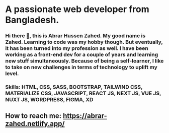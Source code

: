 


# A passionate web developer from Bangladesh.


### Hi there 👋, this is Abrar Hussen Zahed. My good name is Zahed. Learning to code was my hobby though. But eventually, it has been turned into my profession as well. I have been working as a front-end dev for a couple of years and learning new stuff simultaneously. Because of being a self-learner, I like to take on new challenges in terms of technology to uplift my level.

### Skills:  HTML, CSS, SASS,  BOOTSTRAP, TAILWIND CSS, MATERIALIZE CSS, JAVASCRIPT, REACT JS, NEXT JS, VUE JS, NUXT JS, WORDPRESS, FIGMA, XD

## How to reach me: https://abrar-zahed.netlify.app/

 

 


